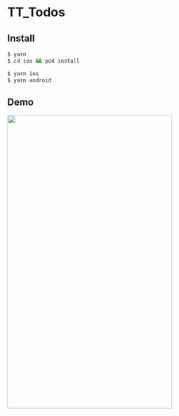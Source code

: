 # TT_Todos

## Install

```bash
$ yarn
$ cd ios && pod install

$ yarn ios
$ yarn android
```

## Demo

<img src="./demo.gif" height="667" width="375" />
